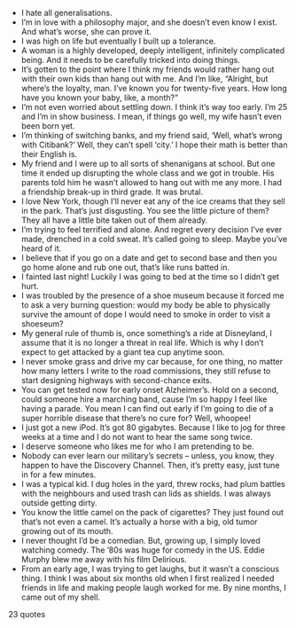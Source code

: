  - I hate all generalisations.
 - I’m in love with a philosophy major, and she doesn’t even know I exist. And what’s worse, she can prove it.
 - I was high on life but eventually I built up a tolerance.
 - A woman is a highly developed, deeply intelligent, infinitely complicated being. And it needs to be carefully tricked into doing things.
 - It’s gotten to the point where I think my friends would rather hang out with their own kids than hang out with me. And I’m like, “Alright, but where’s the loyalty, man. I’ve known you for twenty-five years. How long have you known your baby, like, a month?”
 - I’m not even worried about settling down. I think it’s way too early. I’m 25 and I’m in show business. I mean, if things go well, my wife hasn’t even been born yet.
 - I’m thinking of switching banks, and my friend said, ‘Well, what’s wrong with Citibank?’ Well, they can’t spell ‘city.’ I hope their math is better than their English is.
 - My friend and I were up to all sorts of shenanigans at school. But one time it ended up disrupting the whole class and we got in trouble. His parents told him he wasn’t allowed to hang out with me any more. I had a friendship break-up in third grade. It was brutal.
 - I love New York, though I’ll never eat any of the ice creams that they sell in the park. That’s just disgusting. You see the little picture of them? They all have a little bite taken out of them already.
 - I’m trying to feel terrified and alone. And regret every decision I’ve ever made, drenched in a cold sweat. It’s called going to sleep. Maybe you’ve heard of it.
 - I believe that if you go on a date and get to second base and then you go home alone and rub one out, that’s like runs batted in.
 - I fainted last night! Luckily I was going to bed at the time so I didn’t get hurt.
 - I was troubled by the presence of a shoe museum because it forced me to ask a very burning question: would my body be able to physically survive the amount of dope I would need to smoke in order to visit a shoeseum?
 - My general rule of thumb is, once something’s a ride at Disneyland, I assume that it is no longer a threat in real life. Which is why I don’t expect to get attacked by a giant tea cup anytime soon.
 - I never smoke grass and drive my car because, for one thing, no matter how many letters I write to the road commissions, they still refuse to start designing highways with second-chance exits.
 - You can get tested now for early onset Alzheimer’s. Hold on a second, could someone hire a marching band, cause I’m so happy I feel like having a parade. You mean I can find out early if I’m going to die of a super horrible disease that there’s no cure for? Well, whoopee!
 - I just got a new iPod. It’s got 80 gigabytes. Because I like to jog for three weeks at a time and I do not want to hear the same song twice.
 - I deserve someone who likes me for who I am pretending to be.
 - Nobody can ever learn our military’s secrets – unless, you know, they happen to have the Discovery Channel. Then, it’s pretty easy, just tune in for a few minutes.
 - I was a typical kid. I dug holes in the yard, threw rocks, had plum battles with the neighbours and used trash can lids as shields. I was always outside getting dirty.
 - You know the little camel on the pack of cigarettes? They just found out that’s not even a camel. It’s actually a horse with a big, old tumor growing out of its mouth.
 - I never thought I’d be a comedian. But, growing up, I simply loved watching comedy. The ’80s was huge for comedy in the US. Eddie Murphy blew me away with his film Delirious.
 - From an early age, I was trying to get laughs, but it wasn’t a conscious thing. I think I was about six months old when I first realized I needed friends in life and making people laugh worked for me. By nine months, I came out of my shell.

23 quotes